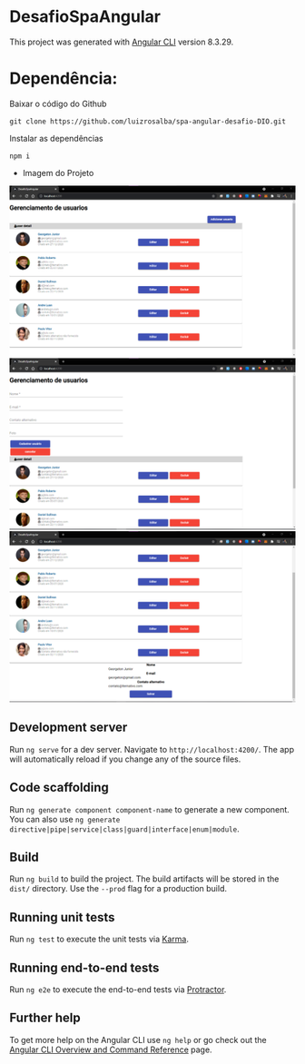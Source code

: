 # DesafioSpaAngular

This project was generated with [Angular CLI](https://github.com/angular/angular-cli) version 8.3.29.

# Dependência:

Baixar o código do Github

```
git clone https://github.com/luizrosalba/spa-angular-desafio-DIO.git
```

Instalar as dependências

```
npm i
```

- Imagem do Projeto

![](./src/assets/Tela%20inicial.png)
![](./src/assets/Cadastro%20de%20novo%20usuario.png)
![](./src/assets/editar%20usuario.png)

## Development server

Run `ng serve` for a dev server. Navigate to `http://localhost:4200/`. The app will automatically reload if you change any of the source files.

## Code scaffolding

Run `ng generate component component-name` to generate a new component. You can also use `ng generate directive|pipe|service|class|guard|interface|enum|module`.

## Build

Run `ng build` to build the project. The build artifacts will be stored in the `dist/` directory. Use the `--prod` flag for a production build.

## Running unit tests

Run `ng test` to execute the unit tests via [Karma](https://karma-runner.github.io).

## Running end-to-end tests

Run `ng e2e` to execute the end-to-end tests via [Protractor](http://www.protractortest.org/).

## Further help

To get more help on the Angular CLI use `ng help` or go check out the [Angular CLI Overview and Command Reference](https://angular.io/cli) page.
